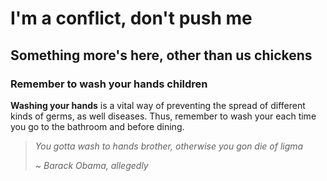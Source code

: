 # I'm a conflict, don't push me

## Something more's here, other than us chickens

### Remember to wash your hands children

**Washing your hands** is a vital way of preventing the spread of different kinds of germs, as well diseases. Thus, remember to wash your each time you go to the bathroom and before dining.

<blockquote>

*You gotta wash to hands brother, otherwise you gon die of ligma*

 *~ Barack Obama, allegedly*

</blockquote>
